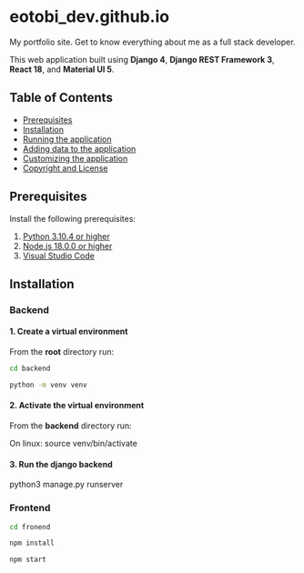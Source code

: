 # eotobi_dev.github.io
My portfolio site. Get to know everything about me as a full stack developer. 

This web application built using **Django 4**, **Django REST Framework 3**, **React 18**, and **Material UI 5**.


## Table of Contents 
- [Prerequisites](#prerequisites)
- [Installation](#installation)
- [Running the application](#run-the-application)
- [Adding data to the application](#add-data-to-the-application)
- [Customizing the application](#customize-the-application)
- [Copyright and License](#copyright-and-license)


## Prerequisites

Install the following prerequisites:

1. [Python 3.10.4 or higher](https://www.python.org/downloads/)
2. [Node.js 18.0.0 or higher](https://nodejs.org/en/)
3. [Visual Studio Code](https://code.visualstudio.com/download)


## Installation

### Backend

#### 1. Create a virtual environment

From the **root** directory run:

```bash
cd backend
```
```bash
python -m venv venv
```

#### 2. Activate the virtual environment

From the **backend** directory run:

On linux:
source venv/bin/activate


#### 3. Run the django backend

python3 manage.py runserver

### Frontend

```bash
cd fronend
```
```bash
npm install
```
```bash
npm start
```




